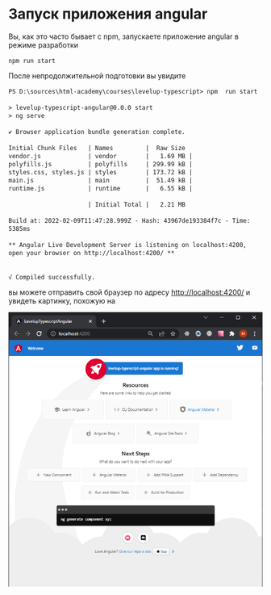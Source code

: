 # Запуск приложения angular

Вы, как это часто бывает с npm, запускаете приложение angular в режиме разработки 

```terminal
npm run start
```

После непродолжительной подготовки вы увидите 

```terminal
PS D:\sources\html-academy\courses\levelup-typescript> npm  run start

> levelup-typescript-angular@0.0.0 start
> ng serve

✔ Browser application bundle generation complete.

Initial Chunk Files   | Names         |  Raw Size
vendor.js             | vendor        |   1.69 MB |
polyfills.js          | polyfills     | 299.99 kB |
styles.css, styles.js | styles        | 173.72 kB |
main.js               | main          |  51.49 kB |
runtime.js            | runtime       |   6.55 kB |

                      | Initial Total |   2.21 MB

Build at: 2022-02-09T11:47:28.999Z - Hash: 43967de193384f7c - Time: 5385ms

** Angular Live Development Server is listening on localhost:4200, open your browser on http://localhost:4200/ **


√ Compiled successfully.
```

вы можете отправить свой браузер по адресу [http://localhost:4200/](http://localhost:4200/) и увидеть картинку, похожую на 

![demo angular](../assets/angular.PNG)

